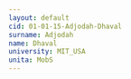 ```yaml
---
layout: default 
cid: 01-01-15-Adjodah-Dhaval
surname: Adjodah
name: Dhaval
university: MIT_USA
unita: MobS
---
```

